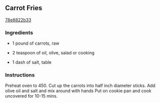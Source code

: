 ## Carrot Fries

[78e8822b33](https://cookpad.com/us/recipes/345011-carrot-fries)

### Ingredients

 - 1 pound of carrots, raw

 - 2 teaspoon of oil, olive, salad or cooking

 - 1 dash of salt, table

### Instructions

Preheat oven to 450. Cut up the carrots into half inch diameter sticks. Add olive oil and salt and mix around with hands Put on cookie pan and cook uncovered for 10-15 mins.
